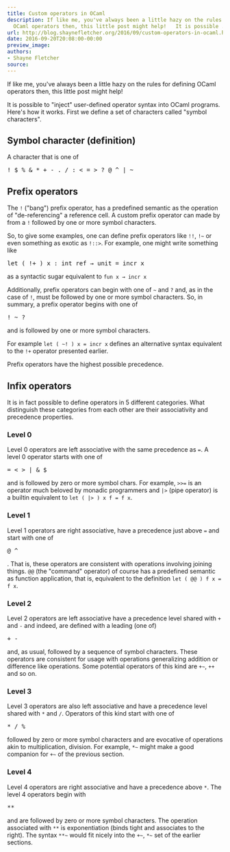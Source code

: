 ```yaml
---
title: Custom operators in OCaml
description: If like me, you've always been a little hazy on the rules for defining
  OCaml operators then, this little post might help!   It is possible ...
url: http://blog.shaynefletcher.org/2016/09/custom-operators-in-ocaml.html
date: 2016-09-20T20:08:00-00:00
preview_image:
authors:
- Shayne Fletcher
source:
---
```


<p>
If like me, you've always been a little hazy on the rules for defining OCaml operators then, this little post might help!
</p>
<p>
It is possible to "inject" user-defined operator syntax into OCaml programs. Here's how it works. First we define a set of characters called "symbol characters".
</p>

<h2>Symbol character (definition)</h2>
<p>
A character that is one of 
</p><pre class="prettyprint ml">! $ % &amp; * + - . / : &lt; = &gt; ? @ ^ | ~
</pre>
<p></p>

<h2>Prefix operators</h2>

<p>
The <code>!</code> ("bang") prefix operator, has a predefined semantic as the operation of "de-referencing" a reference cell. A custom prefix operator can made by from a <code>!</code> followed by one or more symbol characters.
</p>

<p>
So, to give some examples, one can define prefix operators like <code>!!</code>, <code>!~</code> or even something as exotic as <code>!::&gt;</code>. For example, one might write something like
</p><pre class="prettyprint ml">let ( !+ ) x : int ref → unit = incr x
</pre>
as a syntactic sugar equivalent to <code>fun x → incr x</code>
<p></p>

<p>
Additionally, prefix operators can begin with one of <code>~</code> and <code>?</code> and, as in the case of <code>!</code>, must be followed by one or more symbol characters. So, in summary, a prefix operator begins with one of 
</p><pre class="prettyprint ml">! ~ ?
</pre>
and is followed by one or more symbol characters.
<p></p>

<p>
For example <code>let ( ~! ) x = incr x</code> defines an alternative syntax equivalent to the <code>!+</code> operator presented earlier.
</p>

<p>
Prefix operators have the highest possible precedence.
</p>

<h2>Infix operators</h2>
<p>
It is in fact possible to define operators in 5 different categories. What distinguish these categories from each other are their associativity and precedence properties.
</p>
<h3>Level 0</h3>
<p>
Level 0 operators are left associative with the same precedence as <code>=</code>. A level 0 operator starts with one of
</p><pre class="prettyprint ml">= &lt; &gt; | &amp; $
</pre>

and is followed by zero or more symbol chars. For example, <code>&gt;&gt;=</code> is an operator much beloved by monadic programmers and <code>|&gt;</code> (pipe operator) is a builtin equivalent to <code>let ( |&gt; ) x f = f x</code>.
<p></p>

<h3>Level 1</h3>
<p>
Level 1 operators are right associative, have a precedence just above <code>=</code> and start with one of 
</p><pre class="prettyprint ml">@ ^
</pre>. That is, these operators are consistent with operations involving joining things. <code>@@</code> (the "command" operator) of course has a predefined semantic as function
application, that is, equivalent to the definition <code>let ( @@ ) f x = f x</code>.
<p></p>

<h3>Level 2</h3>
<p>
Level 2 operators are left associative have a precedence level shared with <code>+</code> and <code>-</code> and indeed, are defined with a leading (one of)
</p><pre class="prettyprint ml">+ -
</pre>
and, as usual, followed by a sequence of symbol characters. These operators are consistent for usage with operations generalizing addition or difference like operations. Some potential operators of this kind are <code>+~</code>, <code>++</code> and so on.
<p></p>

<h3>Level 3</h3>
<p>
Level 3 operators are also left associative and have a precedence level shared with <code>*</code> and <code>/</code>. Operators of this kind start with one of 
</p><pre class="prettyprint ml">* / %
</pre>
followed by zero or more symbol characters and are evocative of operations akin to multiplication, division. For example, <code>*~</code> might make a good companion for <code>+~</code> of the previous section.
<p></p>

<h3>Level 4</h3>
<p>
Level 4 operators are right associative and have a precedence above <code>*</code>. The level 4 operators begin with 
</p><pre class="prettyprint ml">**
</pre>
and are followed by zero or more symbol characters. The operation associated with <code>**</code> is exponentiation (binds tight and associates to the right). The syntax <code>**~</code> would fit nicely into the <code>+~</code>, <code>*~</code> set of the earlier sections.
<p></p>

